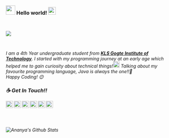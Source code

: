 ### <img src="https://github.com/rajput2107/rajput2107/blob/master/Assets/Hi.gif" width="29px"> Hello world!&nbsp;<img src="https://github.com/rajput2107/rajput2107/blob/master/Assets/Earth.gif" width="24px">
<br/>

<p align="left">
<img src ="https://media.giphy.com/media/LmN2chQQyRB4PgCf8U/giphy.gif" >
</p>
<br/>

<em>I am a 4th Year undergraduate student from <a href="http://www.git.edu/"><b>KLS Gogte Institute of Technology</b></a>. I started with my programming journey at an early age which helped me to gain curiosity about technical things!<img src="https://github.com/rajput2107/rajput2107/blob/master/Assets/PC.gif" height="20px"/>
Talking about my favourite programming language, Java is always the one!!💖
 <br/>
 Happy Coding! 😊


  <h3 align="left">☕ Get In Touch!!</h3> 



<a href="https://twitter.com/ananyaarsingh">
  <img align="left" alt="Ananya's Twitter" width="22px" src="https://cdn.jsdelivr.net/npm/simple-icons@v3/icons/twitter.svg" />
</a>
<a href="https://linkedin.com/in/ananyarsingh">
  <img align="left" alt="Ananya's Linkdein" width="22px" src="https://cdn.jsdelivr.net/npm/simple-icons@v3/icons/linkedin.svg" />
</a>
<a href = "mailto:ananyasingh0419@gmail.com?subject = Feedback&body = Message">
  <img align="left" alt="'Gmail" width="22px" src="https://cdn.jsdelivr.net/npm/simple-icons@3.1.0/icons/gmail.svg" />
</a>
<a href="https://t.me/ananyarsingh">
  <img align="left" alt="Ananya's Telegram" width="22px" src="https://cdn.jsdelivr.net/npm/simple-icons@v3/icons/telegram.svg" />
</a>
<a href="https://www.hackerrank.com/ananyarsingh/">
  <img align="left" alt="Pavan's Hackerrank" width="22px" src="https://cdn.jsdelivr.net/npm/simple-icons@v3/icons/hackerrank.svg" />
</a>
<a href="https://auth.geeksforgeeks.org/user/ananyarsingh/profile">
  <img align="left" alt="Victor Williams | Twitter" width="22px" src="https://cdn.jsdelivr.net/npm/simple-icons@3.2.0/icons/geeksforgeeks.svg" />
</a>

<br />
<br /><br /><br />


<p align="left">
<img align="center" src="https://github-readme-stats.vercel.app/api?username=ananyarsingh&&show_icons=true&theme=radical" alt="Ananya's Github Stats">
</p>  


<!--
**ananyarsingh/ananyarsingh** is a ✨ _special_ ✨ repository because its `README.md` (this file) appears on your GitHub profile.

Here are some ideas to get you started:

- 🔭 I’m currently working on ...
- 🌱 I’m currently learning ...
- 👯 I’m looking to collaborate on ...
- 🤔 I’m looking for help with ...
- 💬 Ask me about ...
- 📫 How to reach me: ...
- 😄 Pronouns: ...
- ⚡ Fun fact: ...
-->
